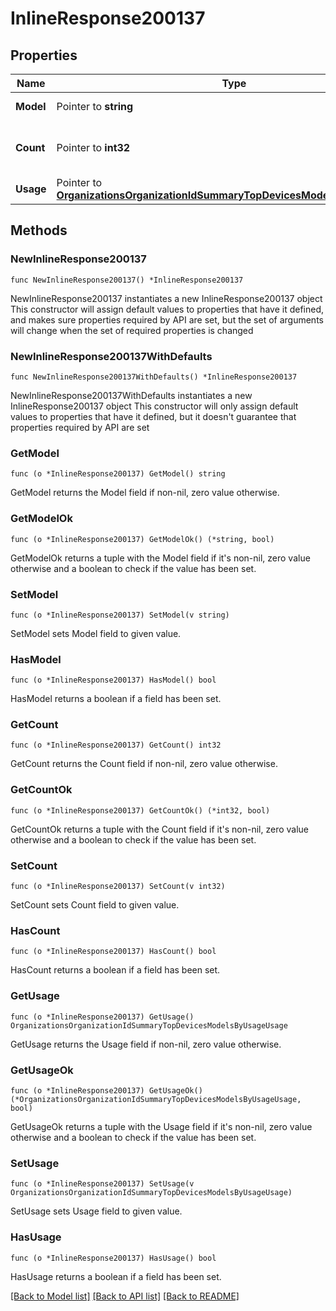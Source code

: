 # InlineResponse200137

## Properties

Name | Type | Description | Notes
------------ | ------------- | ------------- | -------------
**Model** | Pointer to **string** | The device model | [optional] 
**Count** | Pointer to **int32** | Total number of devices per model | [optional] 
**Usage** | Pointer to [**OrganizationsOrganizationIdSummaryTopDevicesModelsByUsageUsage**](OrganizationsOrganizationIdSummaryTopDevicesModelsByUsageUsage.md) |  | [optional] 

## Methods

### NewInlineResponse200137

`func NewInlineResponse200137() *InlineResponse200137`

NewInlineResponse200137 instantiates a new InlineResponse200137 object
This constructor will assign default values to properties that have it defined,
and makes sure properties required by API are set, but the set of arguments
will change when the set of required properties is changed

### NewInlineResponse200137WithDefaults

`func NewInlineResponse200137WithDefaults() *InlineResponse200137`

NewInlineResponse200137WithDefaults instantiates a new InlineResponse200137 object
This constructor will only assign default values to properties that have it defined,
but it doesn't guarantee that properties required by API are set

### GetModel

`func (o *InlineResponse200137) GetModel() string`

GetModel returns the Model field if non-nil, zero value otherwise.

### GetModelOk

`func (o *InlineResponse200137) GetModelOk() (*string, bool)`

GetModelOk returns a tuple with the Model field if it's non-nil, zero value otherwise
and a boolean to check if the value has been set.

### SetModel

`func (o *InlineResponse200137) SetModel(v string)`

SetModel sets Model field to given value.

### HasModel

`func (o *InlineResponse200137) HasModel() bool`

HasModel returns a boolean if a field has been set.

### GetCount

`func (o *InlineResponse200137) GetCount() int32`

GetCount returns the Count field if non-nil, zero value otherwise.

### GetCountOk

`func (o *InlineResponse200137) GetCountOk() (*int32, bool)`

GetCountOk returns a tuple with the Count field if it's non-nil, zero value otherwise
and a boolean to check if the value has been set.

### SetCount

`func (o *InlineResponse200137) SetCount(v int32)`

SetCount sets Count field to given value.

### HasCount

`func (o *InlineResponse200137) HasCount() bool`

HasCount returns a boolean if a field has been set.

### GetUsage

`func (o *InlineResponse200137) GetUsage() OrganizationsOrganizationIdSummaryTopDevicesModelsByUsageUsage`

GetUsage returns the Usage field if non-nil, zero value otherwise.

### GetUsageOk

`func (o *InlineResponse200137) GetUsageOk() (*OrganizationsOrganizationIdSummaryTopDevicesModelsByUsageUsage, bool)`

GetUsageOk returns a tuple with the Usage field if it's non-nil, zero value otherwise
and a boolean to check if the value has been set.

### SetUsage

`func (o *InlineResponse200137) SetUsage(v OrganizationsOrganizationIdSummaryTopDevicesModelsByUsageUsage)`

SetUsage sets Usage field to given value.

### HasUsage

`func (o *InlineResponse200137) HasUsage() bool`

HasUsage returns a boolean if a field has been set.


[[Back to Model list]](../README.md#documentation-for-models) [[Back to API list]](../README.md#documentation-for-api-endpoints) [[Back to README]](../README.md)


